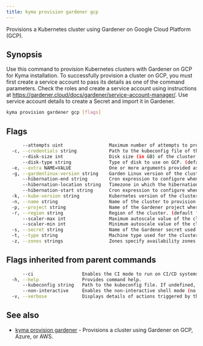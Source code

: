 ```yaml
---
title: kyma provision gardener gcp
---
```


Provisions a Kubernetes cluster using Gardener on Google Cloud Platform (GCP).

## Synopsis

Use this command to provision Kubernetes clusters with Gardener on GCP for Kyma installation. 
To successfully provision a cluster on GCP, you must first create a service account to pass its details as one of the command parameters. 
Check the roles and create a service account using instructions at https://gardener.cloud/docs/gardener/service-account-manager/.
Use service account details to create a Secret and import it in Gardener.

```bash
kyma provision gardener gcp [flags]
```

## Flags

```bash
      --attempts uint                 Maximum number of attempts to provision the cluster. (default 3)
  -c, --credentials string            Path to the kubeconfig file of the Gardener service account for GCP. (required)
      --disk-size int                 Disk size (in GB) of the cluster. (default 50)
      --disk-type string              Type of disk to use on GCP. (default "pd-standard")
  -e, --extra NAME=VALUE              One or more arguments provided as the NAME=VALUE key-value pairs to configure additional cluster settings. You can use this flag multiple times or enter the key-value pairs as a comma-separated list.
  -g, --gardenlinux-version string    Garden Linux version of the cluster. (default "934.9.0")
      --hibernation-end string        Cron expression to configure when the cluster should stop hibernating
      --hibernation-location string   Timezone in which the hibernation schedule should be applied. (default "Europe/Berlin")
      --hibernation-start string      Cron expression to configure when the cluster should start hibernating (default "00 18 * * 1,2,3,4,5")
  -k, --kube-version string           Kubernetes version of the cluster. (default "1.27")
  -n, --name string                   Name of the cluster to provision. (required)
  -p, --project string                Name of the Gardener project where you provision the cluster. (required)
  -r, --region string                 Region of the cluster. (default "europe-west3")
      --scaler-max int                Maximum autoscale value of the cluster. (default 3)
      --scaler-min int                Minimum autoscale value of the cluster. (default 1)
  -s, --secret string                 Name of the Gardener secret used to access GCP. (required)
  -t, --type string                   Machine type used for the cluster. (default "n1-standard-4")
  -z, --zones strings                 Zones specify availability zones that are used to evenly distribute the worker pool. eg. --zones="europe-west3-a,europe-west3-b" (default [europe-west3-a])
```

## Flags inherited from parent commands

```bash
      --ci                  Enables the CI mode to run on CI/CD systems. It avoids any user interaction (such as no dialog prompts) and ensures that logs are formatted properly in log files (such as no spinners for CLI steps).
  -h, --help                Provides command help.
      --kubeconfig string   Path to the kubeconfig file. If undefined, Kyma CLI uses the KUBECONFIG environment variable, or falls back "/$HOME/.kube/config".
      --non-interactive     Enables the non-interactive shell mode (no colorized output, no spinner).
  -v, --verbose             Displays details of actions triggered by the command.
```

## See also

* [kyma provision gardener](kyma_provision_gardener.md)	 - Provisions a cluster using Gardener on GCP, Azure, or AWS.

